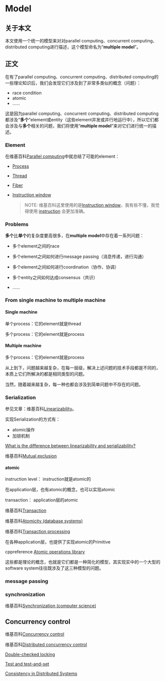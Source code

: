 # Model



## 关于本文

本文使用一个统一的模型来对对parallel computing、concurrent computing、distributed computing进行描述，这个模型命名为“**multiple model**”。

## 正文

在有了parallel computing、concurrent computing、distributed computing的一些理论知识后，我们会发现它们涉及到了非常多类似的概念（问题）：

- race condition
- atomic
- ......

这是因为parallel computing、concurrent computing、distributed computing都涉及“**多个**”element或entity（这些element并发或并行地运行中），所以它们都会涉及与**多个**相关的问题，我们将使用“**multiple model**”来对它们进行统一的描述。

### Element

在维基百科[Parallel computing](https://en.wikipedia.org/wiki/Parallel_computing)中就总结了可能的element：

- [Process](https://en.wikipedia.org/wiki/Process_(computing))

- [Thread](https://en.wikipedia.org/wiki/Thread_(computing))

- [Fiber](https://en.wikipedia.org/wiki/Fiber_(computer_science))

- [Instruction window](https://en.wikipedia.org/wiki/Instruction_window) 

  > NOTE: 维基百科这里使用的是[Instruction window](https://en.wikipedia.org/wiki/Instruction_window)，我有些不懂，我觉得使用 [instruction](https://en.wikipedia.org/wiki/Instruction_(computer_science)) 会更加准确。

### Problems

**多个**比**单个**的复杂度要高很多，在**multiple model**中存在着一系列问题：

- 多个element之间的race

  > 

- 多个element之间如何进行message passing（消息传递，进行沟通）

- 多个element之间如何进行coordination（协作、协调）

- 多个entity之间如何达成consensus（共识）

- ......

### From single machine to multiple machine



#### Single machine

单个process：它的element就是thread

多个process：它的element就是process

#### Multiple machine

多个process：它的element就是process



从上到下，问题越来越复杂，在每一层级，解决上述问题的技术手段都是不同的，本质上它们所解决的都是相同类型的问题。

当然，随着越来越复杂，每一种也都会涉及到简单问题中不存在的问题。





### Serialization

参见文章：维基百科[Linearizability](https://en.wikipedia.org/wiki/Linearizability)。

实现Serialization的方式有：

- atomic操作
- 加锁机制

[What is the difference between linearizability and serializability?](https://stackoverflow.com/questions/4179587/what-is-the-difference-between-linearizability-and-serializability)

维基百科[Mutual exclusion](https://en.wikipedia.org/wiki/Mutual_exclusion)

#### atomic

instruction level： instruction就是atomic的

在application层，也有atomic的概念，也可以实现atomic



transaction： application层的atomic

维基百科[Transaction](https://en.wikipedia.org/wiki/Transaction)

维基百科[Atomicity (database systems)](https://en.wikipedia.org/wiki/Atomicity_(database_systems))

维基百科[Transaction processing](https://en.wikipedia.org/wiki/Transaction_processing)

在各种application层，也提供了实现atomic的Primitive 

cppreference [Atomic operations library](https://en.cppreference.com/w/cpp/atomic)





这些都是理论的概念，也就是它们都是一种简化的模型，其实现实中的一个大型的software system往往既涉及了这三种模型的问题。



### message passing



### synchronization

维基百科[Synchronization (computer science)](https://en.wikipedia.org/wiki/Synchronization_(computer_science))



## Concurrency control

维基百科[Concurrency control](https://en.wikipedia.org/wiki/Concurrency_control)

维基百科[Distributed concurrency control](https://en.wikipedia.org/wiki/Distributed_concurrency_control)





[Double-checked locking](https://en.wikipedia.org/wiki/Double-checked_locking)

[Test and test-and-set](https://en.wikipedia.org/wiki/Test_and_test-and-set)

[Consistency in Distributed Systems](https://www.microsoft.com/en-us/research/wp-content/uploads/2016/06/printversion.pdf)